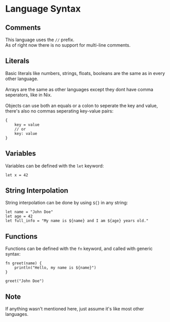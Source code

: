 # Language Syntax

## Comments
This language uses the `//` prefix.  
As of right now there is no support for multi-line comments.

## Literals
Basic literals like numbers, strings, floats, booleans are the same as in every other language.  
<br>
Arrays are the same as other languages except they dont have comma seperators, like in Nix.  
<br>
Objects can use both an equals or a colon to seperate the key and value, there's also no commas seperating key-value pairs:
```
{
    key = value
    // or
    key: value
}
```

## Variables
Variables can be defined with the `let` keyword:  
```
let x = 42
```

## String Interpolation
String interpolation can be done by using `${}` in any string:
```
let name = "John Doe"
let age = 42
let full_info = "My name is ${name} and I am ${age} years old."
```

## Functions
Functions can be defined with the `fn` keyword, and called with generic syntax:
```
fn greet(name) {
    println("Hello, my name is ${name}")
}

greet("John Doe")
```

## Note
If anything wasn't mentioned here, just assume it's like most other languages.